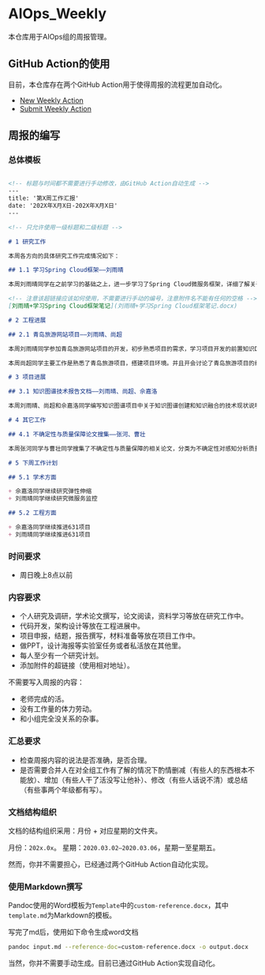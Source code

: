 # AIOps_Weekly

本仓库用于AIOps组的周报管理。

## GitHub Action的使用

目前，本仓库存在两个GitHub Action用于使得周报的流程更加自动化。

+ [New Weekly Action](./.github/docs/new_weekly.md)
+ [Submit Weekly Action](./.github/docs/submit_weekly.md)

## 周报的编写

### 总体模板

```markdown

<!-- 标题与时间都不需要进行手动修改，由GitHub Action自动生成 -->
---
title: '第X周工作汇报'
date: '202X年X月X日-202X年X月X日'
---

<!-- 只允许使用一级标题和二级标题 -->

# 1 研究工作

本周各方向的具体研究工作完成情况如下：

## 1.1 学习Spring Cloud框架——刘雨晴

本周刘雨晴同学在之前学习的基础之上，进一步学习了Spring Cloud微服务框架，详细了解关于Config、Zuul、Bus等组件，熟悉了微服务架构在实际中所遇到各方面问题及其解决方案。

<!-- 注意该超链接应该如何使用，不需要进行手动的编号，注意附件名不能有任何的空格 -->
[刘雨晴+学习Spring Cloud框架笔记](刘雨晴+学习Spring Cloud框架笔记.docx)

# 2 工程进展

## 2.1 青岛旅游网站项目——刘雨晴、尚超

本周刘雨晴同学参加青岛旅游网站项目的开发，初步熟悉项目的需求，学习项目开发的前置知识Django框架，同时建立起项目开发的必要环境。

本周尚超同学主要工作是熟悉了青岛旅游项目，搭建项目环境。并且开会讨论了青岛旅游项目的组织时间安排与任务分工。熟悉了Web框架Django的基本结构。

# 3 项目进展

## 3.1 知识图谱技术报告文档——刘雨晴、尚超、佘嘉洛

本周刘雨晴、尚超和佘嘉洛同学编写知识图谱项目中关于知识图谱创建和知识融合的技术现状说明并提出相应的可行技术方案，完成初步版本。

# 4 其它工作

## 4.1 不确定性与质量保障论文搜集——张河、曹壮

本周张河同学与曹壮同学搜集了不确定性与质量保障的相关论文，分类为不确定性对感知分析质量的影响、感知分析不确定性处理、感知分析方法质量提升、普通感知分析方法四大类，在搜集过程中还找到一些其他类的论文，包括不确定性与测试用例、不确定性与需求满足、不确定性与自适应模型等等作为论文储备，可以作为后续的研究。

# 5 下周工作计划

## 5.1 学术方面

+ 佘嘉洛同学继续研究弹性伸缩
+ 刘雨晴同学继续研究微服务监控

## 5.2 工程方面

+ 佘嘉洛同学继续推进631项目
+ 刘雨晴同学继续推进631项目

```

### 时间要求

+ 周日晚上8点以前

### 内容要求

+ 个人研究及调研，学术论文撰写，论文阅读，资料学习等放在研究工作中。
+ 代码开发，架构设计等放在工程进展中。
+ 项目申报，结题，报告撰写，材料准备等放在项目工作中。
+ 做PPT，设计海报等实验室任务或者私活放在其他里。
+ 每人至少有一个研究计划。
+ 添加附件的超链接（使用相对地址）。

不需要写入周报的内容：

+ 老师完成的活。
+ 没有工作量的体力劳动。
+ 和小组完全没关系的杂事。

### 汇总要求

+ 检查周报内容的说法是否准确，是否合理。
+ 是否需要合并人在对全组工作有了解的情况下酌情删减（有些人的东西根本不能放）、增加（有些人干了活没写让他补）、修改（有些人话说不清）或总结（有些事两个年级都有写）。

### 文档结构组织

文档的结构组织采用：月份 + 对应星期的文件夹。

月份：`202x.0x`。
星期：`2020.03.02—2020.03.06`，星期一至星期五。

然而，你并不需要担心，已经通过两个GitHub Action自动化实现。

### 使用Markdown撰写

Pandoc使用的Word模板为`Template`中的`custom-reference.docx`，其中`template.md`为Markdown的模板。

写完了md后，使用如下命令生成word文档

```sh
pandoc input.md --reference-doc=custom-reference.docx -o output.docx
```

当然，你并不需要手动生成。目前已通过GitHub Action实现自动化。
